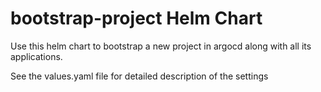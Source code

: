 # bootstrap-project Helm Chart

Use this helm chart to bootstrap a new project in argocd along with all its applications.

See the values.yaml file for detailed description of the settings

